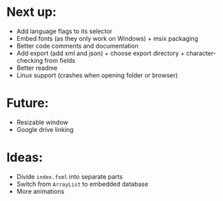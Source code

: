 # Next up:
- Add language flags to its selector
- Embed fonts (as they only work on Windows) + msix packaging
- Better code comments and documentation
- Add export (add xml and json) + choose export directory + character-checking from fields
- Better readme
- Linux support (crashes when opening folder or browser)

# Future:
- Resizable window
- Google drive linking

# Ideas:
- Divide `index.fxml` into separate parts
- Switch from `ArrayList` to embedded database
- More animations